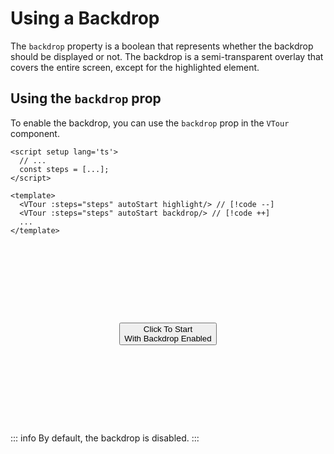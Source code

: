 # Using a Backdrop
The `backdrop` property is a boolean that represents whether the backdrop should be displayed or not. The backdrop is a semi-transparent overlay that covers the entire screen, except for the highlighted element.

## Using the `backdrop` prop
To enable the backdrop, you can use the `backdrop` prop in the `VTour` component.

```vue
<script setup lang='ts'>
  // ...
  const steps = [...];
</script>

<template>
  <VTour :steps="steps" autoStart highlight/> // [!code --]
  <VTour :steps="steps" autoStart backdrop/> // [!code ++]
  ...
</template>
```

<style>
    .custom-block.example {
        display: flex;
        justify-content: center;
        align-items: center;

        padding: 1rem;
        height: 16rem;
        background-color: var(--vp-c-bg-alt);
        text-align: center;
    }
</style>

<script setup>
import { ref } from 'vue';
import VTour from '../../src/components/VTour.vue';
import "../../src/style/style.scss";

const vTourComponent = ref();
const steps = [{ target: '[data-step="0"]', content: 'Click "Done" to close the Tooltip' }];

function clickToStart() {
    vTourComponent.value.startTour();
}
</script>

<VTour ref="vTourComponent" :steps="steps" saveToLocalStorage='never' noScroll backdrop/>

<div class="custom-block example">
    <button data-step="0" @click="clickToStart">Click To Start<br>With Backdrop Enabled</button>
</div>

::: info
By default, the backdrop is disabled.
:::